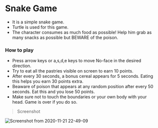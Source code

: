 # Snake Game

- It is a simple snake game.
- Turtle is used for this game.
- The character consumes as much food as possible! Help him grab as many snacks as possible but BEWARE of the poison.

### How to play

- Press arrow keys or a,s,d,e keys to move No-face in the desired direction.
- Try to eat all the pastries visible on screen to earn 10 points.
- After every 30 seconds, a bonus cereal appears for 5 seconds. Eating this helps you earn 30 points extra.
- Beaware of poison that appears at any random position after every 50 seconds. Eat this and you lose 50 points.
- Make sure not to touch the boundaries or your own body with your head. Game is over if you do so.

> Screenshot

![Screenshot from 2020-11-21 22-49-09](https://user-images.githubusercontent.com/58841158/99883275-6c3ce980-2c4c-11eb-807e-05d0baa25c47.png)
